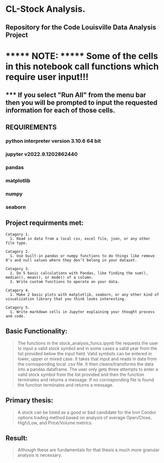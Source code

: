 #  CL-Stock Analysis.
## Repository for the Code Louisville Data Analysis Project

#  ***** NOTE: ***** Some of the cells in this notebook call functions which require user input!!!
## *** If you select "Run All" from the menu bar then you will be prompted to input the requested information for each of those cells.

## **REQUIREMENTS**
### python interpreter version 3.10.6 64 bit
### jupyter  v2022.9.1202862440 
### pandas
### matplotlib
### numpy
### seaborn

## Project requirments met:
    Catagory 1.
      1. Read in data from a local csv, excel file, json, or any other file type.

    Catagory 2.
      1. Use built-in pandas or numpy functions to do things like remove 0’s and null values where they don’t belong in your dataset.

    Catagory 3.
      1. Do 5 basic calculations with Pandas, like finding the sum(), median(), mean(), or mode() of a column.
      2. Write custom functions to operate on your data.

    Catagory 4.
      1. Make 2 basic plots with matplotlib, seaborn, or any other kind of visualization library that you think looks interesting.

    Catagory 5.
      1. Write markdown cells in Jupyter explaining your thought process and code.


## Basic Functionality:
> The functions in the stock_analysis_funcs.ipynb file requests the user to input a valid stock symbol and in some cases a valid year from the list provided below the input field. 
> Valid symbols can be entered in lower, upper or mixed case. It takes that input and reads in data from the corrosponding local .csv file. 
> It then cleans/transforms the data into a pandas dataframe.
> The user only gets three attempts to enter a valid stock symbol from the list provided and then the function terminates and returns a message.
> If no corrosponding file is found the function terminates and returns a message.

## Primary thesis:
> A stock can be listed as a good or bad candidate for the Iron Condor options trading method based on analysis of average Open/Close,
> High/Low, and Price/Volume metrics.

## Result:
> Although these are fundamentals for that thesis a much more granular analysis is necessary.